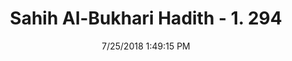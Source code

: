 ---
title        : "Sahih Al-Bukhari Hadith - 1. 294"
date         : 7/25/2018 1:49:15 PM
draft        : false
type         : "hadith"
layout       : "hadith"
BookCode     : "SHB"
VolumeNumber : "1"
HadithNumber : "294"
categories  :  ["Menses-Washing husband's head and combing his hair"]
tags  :  ["Aisha"]
---